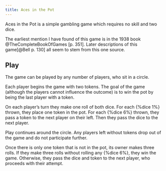 ```yaml
---
title: Aces in the Pot
---
```


<p class="lead">Aces in the Pot is a simple gambling game which requires no skill and two dice.</p>

<!--excerpt-->

The earliest mention I have found of this game is in the 1938 book
@TheCompleteBookOfGames [p. 351]. Later descriptions of this game[@Bell p. 130]
all seem to stem from this one source.

## Play

The game can be played by any number of players, who sit in a circle.

Each player begins the game with two tokens. The goal of the game (although the
players cannot influence the outcome) is to win the pot by being the last player
with a token.

On each player’s turn they make one roll of both dice. For each {%dice 1%}
thrown, they place one token in the pot. For each {%dice 6%} thrown, they pass
a token to the next player on their left. Then they pass the dice to the next player.

Play continues around the circle. Any players left without tokens drop out of
the game and do not participate further.

Once there is only one token that is not in the pot, its owner makes three
rolls. If they make three rolls without rolling any {%dice 6%}, they win the
game. Otherwise, they pass the dice and token to the next player, who proceeds
with their attempt.
